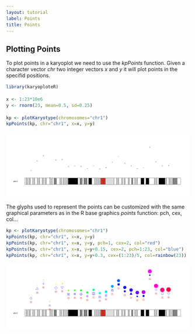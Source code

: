 ```yaml
---
layout: tutorial
label: Points
title: Points
---
```





## Plotting Points

To plot points in a karyoplot we need to use the _kpPoints_ function. Given a
character vector _chr_ two integer vectors _x_ and _y_ it will plot points 
in the specifid positions. 



```r
library(karyoploteR)

x <- 1:23*10e6
y <- rnorm(23, mean=0.5, sd=0.25)

kp <- plotKaryotype(chromosomes="chr1")
kpPoints(kp, chr="chr1", x=x, y=y)
```

![plot of chunk Figure1](images//Figure1-1.png)


The glyphs used to represent the points can be customized with the same 
graphical parameters as in the R base graphics _points_ function: pch, cex, col...


```r
kp <- plotKaryotype(chromosomes="chr1")
kpPoints(kp, chr="chr1", x=x, y=y)
kpPoints(kp, chr="chr1", x=x, y=y, pch=1, cex=2, col="red")
kpPoints(kp, chr="chr1", x=x, y=y+0.15, cex=2, pch=1:23, col="blue")
kpPoints(kp, chr="chr1", x=x, y=y+0.3, cex=(1:23)/5, col=rainbow(23))
```

![plot of chunk Figure2](images//Figure2-1.png)





